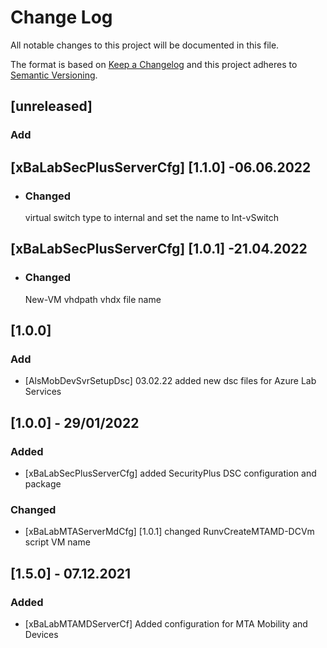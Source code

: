 # Change Log
All notable changes to this project will be documented in this file.
 
The format is based on [Keep a Changelog](http://keepachangelog.com/)
and this project adheres to [Semantic Versioning](http://semver.org/).

## [unreleased]
 
### Add

## [xBaLabSecPlusServerCfg] [1.1.0] -06.06.2022
- ### Changed
  virtual switch type to internal and set the name to Int-vSwitch

## [xBaLabSecPlusServerCfg] [1.0.1] -21.04.2022
- ### Changed
  New-VM vhdpath vhdx file name

## [1.0.0]
 
### Add
- [AlsMobDevSvrSetupDsc] 03.02.22
  added new dsc files for Azure Lab Services

## [1.0.0] - 29/01/2022

### Added
- [xBaLabSecPlusServerCfg]
  added SecurityPlus DSC configuration and package

### Changed
- [xBaLabMTAServerMdCfg] [1.0.1]
  changed RunvCreateMTAMD-DCVm script VM name
  
## [1.5.0] - 07.12.2021

### Added
- [xBaLabMTAMDServerCf]
  Added configuration for MTA Mobility and Devices



